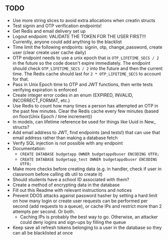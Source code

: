 ## TODO

* Use more string slices to avoid extra allocations when creatin structs
* Test signin and OTP verification endpoints!
* Get Redis and email delivery set up
* Logout endpoint: VALIDATE THE TOKEN FOR THE USER FIRST!!! Currently, anyone could add anything to the blacklist
* Time limit the following endpoints: signin, otp, change_password, create user (clear create user cache daily)
* OTP endpoint needs to use a unix epoch that is `OTP_LIFETIME_SECS / 2` in the future so the code doesn't expire immediately. The endpoint should check `OTP_LIFETIME_SECS / 2` into the future and then the current time. The Redis cache should last for `2 * OTP_LIFETIME_SECS` to account for that.
* Pass in Unix Epoch time to OTP and JWT functions, then write tests verifying expiration is enforced
* Create integer error codes in an enum (EXPIRED, INVALID, INCORRECT_FORMAT, etc.)
* Use Redis to count how many times a person has attempted an OTP in the past few minutes. Clear the Redis cache every few minutes (based on floor(Unix Epoch / time increment))
* In models, can lifetime reference be used for things like Uuid in New_ structs?
* Add email address to JWT, find endpoints (and tests!) that can use that email address rather than making a database fetch
* Verify SQL injection is not possible with any endpoint
* Documentation:
  * `CREATE DATABASE budgetapp OWNER budgetappdbuser ENCODING UTF8;`
  * `CREATE DATABASE budgetapp_test OWNER budgetappdbuser ENCODING UTF8;`
* Make more checks before creating data (e.g. in handler, check if user in classroom before calling db util to create it)
* Should students have a school ID associated with them?
* Create a method of encrypting data in the database
* Fill out this Readme with relevant instructions and notices
* Prevent DDOS attacks against password hasher by setting a hard limit on how many login or create user requests can be performed per second (add requests to a queue), or cache IPs and restrict more than 2 attempts per second. Or both.
  * Caching IPs is probably the best way to go. Otherwise, an attacker could deny logins and sign-ups by filling the queue
* Keep save all refresh tokens belonging to a user in the database so they can all be blacklisted at once